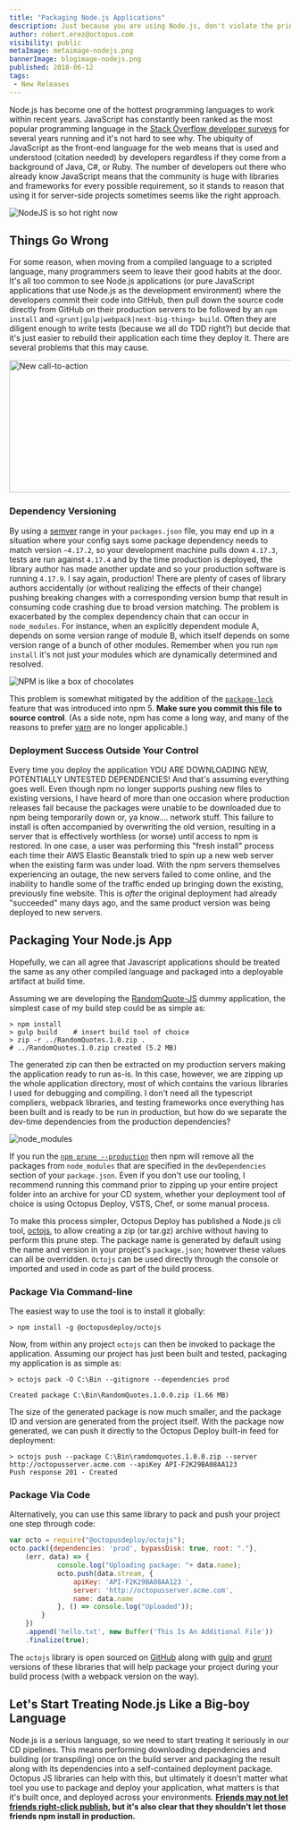 ```yaml
---
title: "Packaging Node.js Applications"
description: Just because you are using Node.js, don't violate the principle of build-once, deploy-many
author: robert.erez@octopus.com
visibility: public
metaImage: metaimage-nodejs.png
bannerImage: blogimage-nodejs.png
published: 2018-06-12
tags:
 - New Releases
---
```


Node.js has become one of the hottest programming languages to work within recent years. JavaScript has constantly been ranked as the most popular programming language in the [Stack Overflow developer surveys](https://insights.stackoverflow.com/survey/2018) for several years running and it's not hard to see why.
The ubiquity of JavaScript as the front-end language for the web means that is used and understood (citation needed) by developers regardless if they come from a background of Java, C#, or Ruby.  The number of developers out there who already know JavaScript means that the community is huge with libraries and frameworks for every possible requirement, so it stands to reason that using it for server-side projects sometimes seems like the right approach.

![NodeJS is so hot right now](nodejs_so_hot.jpg)

## Things Go Wrong

For some reason, when moving from a compiled language to a scripted language, many programmers seem to leave their good habits at the door. It's all too common to see Node.js applications (or pure JavaScript applications that use Node.js as the development environment) where the developers commit their code into GitHub, then pull down the source code directly from GitHub on their production servers to be followed by an `npm install` and `<grunt|gulp|webpack|next-big-thing> build`. Often they are diligent enough to write tests (because we all do TDD right?) but decide that it's just easier to rebuild their application each time they deploy it. There are several problems that this may cause.

<!--HubSpot Call-to-Action Code --><span class="hs-cta-wrapper" id="hs-cta-wrapper-b7a09814-73d5-4ec1-97ec-4bdb9f432fdc"><span class="hs-cta-node hs-cta-b7a09814-73d5-4ec1-97ec-4bdb9f432fdc" id="hs-cta-b7a09814-73d5-4ec1-97ec-4bdb9f432fdc"><!--[if lte IE 8]><div id="hs-cta-ie-element"></div><![endif]--><a href="https://cta-redirect.hubspot.com/cta/redirect/4676868/b7a09814-73d5-4ec1-97ec-4bdb9f432fdc" ><img class="hs-cta-img" id="hs-cta-img-b7a09814-73d5-4ec1-97ec-4bdb9f432fdc" style="border-width:0px;" height="237" width="629" src="https://no-cache.hubspot.com/cta/default/4676868/b7a09814-73d5-4ec1-97ec-4bdb9f432fdc.png"  alt="New call-to-action"/></a></span><script charset="utf-8" src="https://js.hscta.net/cta/current.js"></script><script type="text/javascript"> hbspt.cta.load(4676868, 'b7a09814-73d5-4ec1-97ec-4bdb9f432fdc', {}); </script></span><!-- end HubSpot Call-to-Action Code -->

### Dependency Versioning

By using a [semver](https://docs.npmjs.com/misc/semver) range in your `packages.json` file, you may end up in a situation where your config says some package dependency needs to match version `~4.17.2`, so your development machine pulls down `4.17.3`, tests are run against `4.17.4` and by the time production is deployed, the library author has made another update and so your production software is running `4.17.9`. I say again, production! There are plenty of cases of library authors accidentally (or without realizing the effects of their change) pushing breaking changes with a corresponding version bump that result in consuming code crashing due to broad version matching. The problem is exacerbated by the complex dependency chain that can occur in `node_modules`. For instance, when an explicitly dependent module A, depends on some version range of module B, which itself depends on some version range of a bunch of other modules. Remember when you run `npm install` it's not just _your_ modules which are dynamically determined and resolved.

![NPM is like a box of chocolates](forrest.jpg)

This problem is somewhat mitigated by the addition of the [`package-lock`](https://docs.npmjs.com/files/package-lock.json) feature that was introduced into npm 5. **Make sure you commit this file to source control**. (As a side note, npm has come a long way, and many of the reasons to prefer [yarn](https://yarnpkg.com/en/) are no longer applicable.)

### Deployment Success Outside Your Control

Every time you deploy the application YOU ARE DOWNLOADING NEW, POTENTIALLY UNTESTED DEPENDENCIES! And that's assuming everything goes well. Even though npm no longer supports pushing new files to existing versions, I have heard of more than one occasion where production releases fail because the packages were unable to be downloaded due to npm being temporarily down or, ya know.... network stuff. This failure to install is often accompanied by overwriting the old version, resulting in a server that is effectively worthless (or worse) until access to npm is restored. In one case, a user was performing this "fresh install" process each time their AWS Elastic Beanstalk tried to spin up a new web server when the existing farm was under load. With the npm servers themselves experiencing an outage, the new servers failed to come online, and the inability to handle some of the traffic ended up bringing down the existing, previously fine website. This is _after_ the original deployment had already "succeeded" many days ago, and the same product version was being deployed to new servers.

## Packaging Your Node.js App

Hopefully, we can all agree that Javascript applications should be treated the same as any other compiled language and packaged into a deployable artifact at build time.

Assuming we are developing the [RandomQuote-JS](https://github.com/OctopusSamples/RandomQuotes-JS) dummy application, the simplest case of my build step could be as simple as:
```
> npm install
> gulp build    # insert build tool of choice
> zip -r ../RandomQuotes.1.0.zip .
# ../RandomQuotes.1.0.zip created (5.2 MB)
```
The generated zip can then be extracted on my production servers making the application ready to run as-is. In this case, however, we are zipping up the whole application directory, most of which contains the various libraries I used for debugging and compiling. I don't need all the typescript compliers, webpack libraries, and testing frameworks once everything has been built and is ready to be run in production, but how do we separate the dev-time dependencies from the production dependencies?

![node_modules](node_modules.jpg "width=300")

If you run the [`npm prune --production`](https://docs.npmjs.com/cli/prune) then npm will remove all the packages from `node_modules` that are specified in the `devDependencies` section of your `package.json`. Even if you don't use our tooling, I recommend running this command prior to zipping up your entire project folder into an archive for your CD system, whether your deployment tool of choice is using Octopus Deploy, VSTS, Chef, or some manual process.

To make this process simpler, Octopus Deploy has published a Node.js cli tool, [octojs](https://github.com/OctopusDeploy/octojs), to allow creating a zip (or tar.gz) archive without having to perform this prune step. The package name is generated by default using the name and version in your project's `package.json`; however these values can all be overridden. `Octojs` can be used directly through the console or imported and used in code as part of the build process.

### Package Via Command-line

The easiest way to use the tool is to install it globally:

```
> npm install -g @octopusdeploy/octojs
```

Now, from within any project `octojs` can then be invoked to package the application. Assuming our project has just been built and tested, packaging my application is as simple as:

```
> octojs pack -O C:\Bin --gitignore --dependencies prod

Created package C:\Bin\RandomQuotes.1.0.0.zip (1.66 MB)
```

The size of the generated package is now much smaller, and the package ID and version are generated from the project itself. With the package now generated, we can push it directly to the Octopus Deploy built-in feed for deployment:

```
> octojs push --package C:\Bin\ramdomquotes.1.0.0.zip --server http://octopusserver.acme.com --apiKey API-F2K29BA08AA123
Push response 201 - Created
```

### Package Via Code

Alternatively, you can use this same library to pack and push your project one step through code:

```JavaScript
var octo = require("@octopusdeploy/octojs");
octo.pack({dependencies: 'prod', bypassDisk: true, root: "."},
    (err, data) => {
            console.log("Uploading package: "+ data.name);
            octo.push(data.stream, {
                apiKey: 'API-F2K29BA08AA123 ',
                server: 'http://octopusserver.acme.com',
                name: data.name
            }, () => console.log("Uploaded"));
        }
    })
    .append('hello.txt', new Buffer('This Is An Additional File'))
    .finalize(true);
```

The `octojs` library is open sourced on [GitHub](https://github.com/OctopusDeploy/octojs) along with [gulp](https://github.com/OctopusDeploy/gulp-octo) and [grunt](https://github.com/OctopusDeploy/grunt-octo) versions of these libraries that will help package your project during your build process (with a webpack version on the way).

## Let's Start Treating Node.js Like a Big-boy Language

Node.js is a serious language, so we need to start treating it seriously in our CD pipelines. This means performing downloading dependencies and building (or transpiling) once on the build server and packaging the result along with its dependencies into a self-contained deployment package. Octopus JS libraries can help with this, but ultimately it doesn't matter what tool you use to package and deploy your application, what matters is that it's built once, and deployed across your environments. **[Friends may not let friends right-click publish](https://damianbrady.com.au/2018/02/01/friends-dont-let-friends-right-click-publish/), but it's also clear that they shouldn't let those friends npm install in production.**
